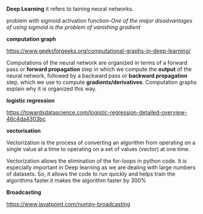 **Deep Learning**
it refers to taining neural networks.

problem with sigmoid activation function-*One of the major disadvantages of using sigmoid is the problem of vanishing gradient*

**computation graph**

https://www.geeksforgeeks.org/computational-graphs-in-deep-learning/

Computations of the neural network are organized in terms of a forward pass or **forward propagation** step in which we compute the **output** of the neural network, followed by a backward pass or  **backward propagation** step, which we use to compute **gradients/derivatives**. Computation graphs explain why it is organized this way. 


**logistic regression**

https://towardsdatascience.com/logistic-regression-detailed-overview-46c4da4303bc

**vectorisation**

Vectorization is the process of converting an algorithm from operating on a single value at a time to operating on a set of values (vector) at one time. 

Vectorization allows the elimination of the for-loops in python code. It is especially important in Deep learning as we are dealing with large numbers of datasets. So, it allows the code to run quickly and helps train the algorithms faster.it makes the algorithm faster by 300%

**Broadcasting**

https://www.javatpoint.com/numpy-broadcasting
 

